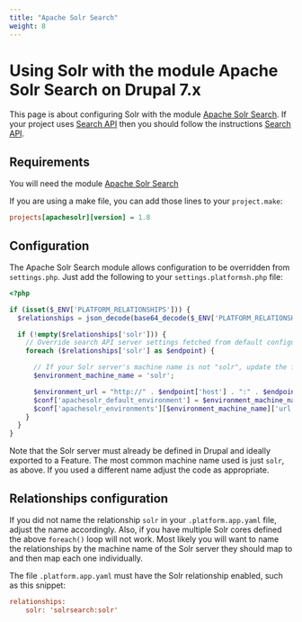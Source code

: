 ```yaml
---
title: "Apache Solr Search"
weight: 8
---
```


# Using Solr with the module Apache Solr Search on Drupal 7.x

This page is about configuring Solr with the module [Apache Solr Search](https://www.drupal.org/project/apachesolr). If your project uses [Search API](https://www.drupal.org/project/search_api) then you should follow the instructions [Search API](/frameworks/drupal7/search-api-module.md).

## Requirements
You will need the module  [Apache Solr Search](https://www.drupal.org/project/apachesolr)

If you are using a make file, you can add those lines to your
`project.make`:


```ini
projects[apachesolr][version] = 1.8
```

## Configuration

The Apache Solr Search module allows configuration to be overridden from `settings.php`.  Just add the following to your `settings.platformsh.php` file:

```php
<?php

if (isset($_ENV['PLATFORM_RELATIONSHIPS'])) {
  $relationships = json_decode(base64_decode($_ENV['PLATFORM_RELATIONSHIPS']), TRUE);

  if (!empty($relationships['solr'])) {
    // Override search API server settings fetched from default configuration.
    foreach ($relationships['solr'] as $endpoint) {

      // If your Solr server's machine name is not "solr", update the following line.
      $environment_machine_name = 'solr';

      $environment_url = "http://" . $endpoint['host'] . ":" . $endpoint['port'] . "/" . $endpoint['path'];
      $conf['apachesolr_default_environment'] = $environment_machine_name;
      $conf['apachesolr_environments'][$environment_machine_name]['url'] = $environment_url;
    }
  }
}
```

Note that the Solr server must already be defined in Drupal and ideally exported to a Feature. The most common machine name used is just `solr`, as above.  If you used a different name adjust the code as appropriate.

## Relationships configuration

If you did not name the relationship `solr` in your `.platform.app.yaml` file, adjust the name accordingly.  Also, if you have multiple Solr cores defined the above `foreach()` loop will not work.  Most likely you will want to name the relationships by the machine name of the Solr server they should map to and then map each one individually.

The file `.platform.app.yaml` must have the Solr relationship enabled, such as this snippet:

```ini
relationships:
    solr: 'solrsearch:solr'
```
